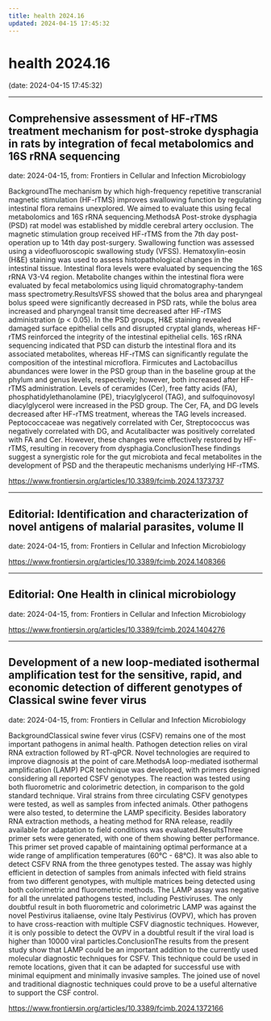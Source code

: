 ```yaml
---
title: health 2024.16
updated: 2024-04-15 17:45:32
---
```


# health 2024.16

(date: 2024-04-15 17:45:32)

---

## Comprehensive assessment of HF-rTMS treatment mechanism for post-stroke dysphagia in rats by integration of fecal metabolomics and 16S rRNA sequencing

date: 2024-04-15, from: Frontiers in Cellular and Infection Microbiology

BackgroundThe mechanism by which high-frequency repetitive transcranial magnetic stimulation (HF-rTMS) improves swallowing function by regulating intestinal flora remains unexplored. We aimed to evaluate this using fecal metabolomics and 16S rRNA sequencing.MethodsA Post-stroke dysphagia (PSD) rat model was established by middle cerebral artery occlusion. The magnetic stimulation group received HF-rTMS from the 7th day post-operation up to 14th day post-surgery. Swallowing function was assessed using a videofluoroscopic swallowing study (VFSS). Hematoxylin-eosin (H&E) staining was used to assess histopathological changes in the intestinal tissue. Intestinal flora levels were evaluated by sequencing the 16S rRNA V3-V4 region. Metabolite changes within the intestinal flora were evaluated by fecal metabolomics using liquid chromatography-tandem mass spectrometry.ResultsVFSS showed that the bolus area and pharyngeal bolus speed were significantly decreased in PSD rats, while the bolus area increased and pharyngeal transit time decreased after HF-rTMS administration (p < 0.05). In the PSD groups, H&E staining revealed damaged surface epithelial cells and disrupted cryptal glands, whereas HF-rTMS reinforced the integrity of the intestinal epithelial cells. 16S rRNA sequencing indicated that PSD can disturb the intestinal flora and its associated metabolites, whereas HF-rTMS can significantly regulate the composition of the intestinal microflora. Firmicutes and Lactobacillus abundances were lower in the PSD group than in the baseline group at the phylum and genus levels, respectively; however, both increased after HF-rTMS administration. Levels of ceramides (Cer), free fatty acids (FA), phosphatidylethanolamine (PE), triacylglycerol (TAG), and sulfoquinovosyl diacylglycerol were increased in the PSD group. The Cer, FA, and DG levels decreased after HF-rTMS treatment, whereas the TAG levels increased. Peptococcaceae was negatively correlated with Cer, Streptococcus was negatively correlated with DG, and Acutalibacter was positively correlated with FA and Cer. However, these changes were effectively restored by HF-rTMS, resulting in recovery from dysphagia.ConclusionThese findings suggest a synergistic role for the gut microbiota and fecal metabolites in the development of PSD and the therapeutic mechanisms underlying HF-rTMS. 

<https://www.frontiersin.org/articles/10.3389/fcimb.2024.1373737>

---

## Editorial: Identification and characterization of novel antigens of malarial parasites, volume II

date: 2024-04-15, from: Frontiers in Cellular and Infection Microbiology

 

<https://www.frontiersin.org/articles/10.3389/fcimb.2024.1408366>

---

## Editorial: One Health in clinical microbiology

date: 2024-04-15, from: Frontiers in Cellular and Infection Microbiology

 

<https://www.frontiersin.org/articles/10.3389/fcimb.2024.1404276>

---

## Development of a new loop-mediated isothermal amplification test for the sensitive, rapid, and economic detection of different genotypes of Classical swine fever virus

date: 2024-04-15, from: Frontiers in Cellular and Infection Microbiology

BackgroundClassical swine fever virus (CSFV) remains one of the most important pathogens in animal health. Pathogen detection relies on viral RNA extraction followed by RT-qPCR. Novel technologies are required to improve diagnosis at the point of care.MethodsA loop-mediated isothermal amplification (LAMP) PCR technique was developed, with primers designed considering all reported CSFV genotypes. The reaction was tested using both fluorometric and colorimetric detection, in comparison to the gold standard technique. Viral strains from three circulating CSFV genotypes were tested, as well as samples from infected animals. Other pathogens were also tested, to determine the LAMP specificity. Besides laboratory RNA extraction methods, a heating method for RNA release, readily available for adaptation to field conditions was evaluated.ResultsThree primer sets were generated, with one of them showing better performance. This primer set proved capable of maintaining optimal performance at a wide range of amplification temperatures (60°C - 68°C). It was also able to detect CSFV RNA from the three genotypes tested. The assay was highly efficient in detection of samples from animals infected with field strains from two different genotypes, with multiple matrices being detected using both colorimetric and fluorometric methods. The LAMP assay was negative for all the unrelated pathogens tested, including Pestiviruses. The only doubtful result in both fluorometric and colorimetric LAMP was against the novel Pestivirus italiaense, ovine Italy Pestivirus (OVPV), which has proven to have cross-reaction with multiple CSFV diagnostic techniques. However, it is only possible to detect the OVPV in a doubtful result if the viral load is higher than 10000 viral particles.ConclusionThe results from the present study show that LAMP could be an important addition to the currently used molecular diagnostic techniques for CSFV. This technique could be used in remote locations, given that it can be adapted for successful use with minimal equipment and minimally invasive samples. The joined use of novel and traditional diagnostic techniques could prove to be a useful alternative to support the CSF control. 

<https://www.frontiersin.org/articles/10.3389/fcimb.2024.1372166>

